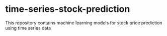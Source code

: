 # time-series-stock-prediction
This repository contains machine learning models for stock price prediction using time series data
